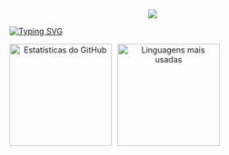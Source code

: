 
<div align=center>
  <img src="https://capsule-render.vercel.app/api?type=waving&height=100&color=black&animation=fadeIn&section=header&fontAlign=50&fontAlignY=35&textBg=false&fontSize=50&fontColor=00dd10"/>
</div>
<p>
 <a href="https://git.io/typing-svg"><img src="https://readme-typing-svg.demolab.com?font=Orbitron&size=35&letterSpacing=0.2rem&duration=3500&pause=1000&color=08C900&center=true&vCenter=true&width=1000&lines=Ol%C3%A1%2C+eu+sou+Gabriel+Cruz%F0%9F%91%8B;Seja+muito+bem+vindo+ao+meu+Github!" alt="Typing SVG" /></a>

</p>

<div align=center style="display: flex; gap: 10px">
  <img src="https://github-readme-stats.vercel.app/api?username=crgab&show_icons=true&theme=chartreuse-dark" alt="Estatísticas do GitHub" height="180"/>
  <img src="https://github-readme-stats.vercel.app/api/top-langs/?username=crgab&layout=compact&theme=chartreuse-dark" alt="Linguagens mais usadas" height="180"/>
</div>


